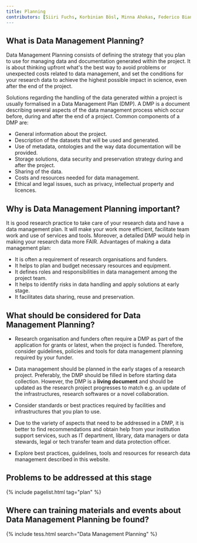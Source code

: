 ```yaml
---
title: Planning
contributors: [Siiri Fuchs, Korbinian Bösl, Minna Ahokas, Federico Bianchini, Flora D'Anna]
---
```


## What is Data Management Planning?

Data Management Planning consists of defining the strategy that you plan to use for managing data and documentation generated within the project. It is about thinking upfront what's the best way to avoid problems or unexpected costs related to data management, and set the conditions for your research data to achieve the highest possible impact in science, even after the end of the project.

Solutions regarding the handling of the data generated within a project is usually formalised in a Data Management Plan (DMP). A DMP is a document describing several aspects of the data management process which occur before, during and after the end of a project.
Common components of a DMP are:
- General information about the project.
- Description of the datasets that will be used and generated.
- Use of metadata, ontologies and the way data documentation will be provided.
- Storage solutions, data security and preservation strategy during and after the project.
- Sharing of the data.
- Costs and resources needed for data management.
- Ethical and legal issues, such as privacy, intellectual property and licences.

## Why is Data Management Planning important?

It is good research practice to take care of your research data and have a data management plan. It will make your work more efficient, facilitate team work and use of services and tools. Moreover, a detailed DMP would help in making your research data more FAIR.
Advantages of making a data management plan:
* It is often a requirement of research organisations and funders.
* It helps to plan and budget necessary resources and equipment.
* It defines roles and responsibilities in data management among the project team.
* It helps to identify risks in data handling and apply solutions at early stage.
* It facilitates data sharing, reuse and preservation.


## What should be considered for Data Management Planning?

* Research organisation and funders often require a DMP as part of the application for grants or latest, when the project is funded. Therefore, consider guidelines, policies and tools for data management planning required by your funder.

* Data management should be planned in the early stages of a research project. Preferably, the DMP should be filled in before starting data collection. However, the DMP is a **living document** and should be updated as the research project
progresses to match e.g. an update of the infrastructures, research softwares or a novel collaboration.

* Consider standards or best practices required by facilities and infrastructures that you plan to use.

* Due to the variety of aspects that need to be addressed in a DMP, it is better to find recommendations and obtain help from your institution support services, such as IT department, library, data managers or data stewards, legal or tech transfer team and data protection officer.

* Explore best practices, guidelines, tools and resources for research data management described in this website.


## Problems to be addressed at this stage

{% include pagelist.html tag="plan" %}


## Where can training materials and events about Data Management Planning be found?

{% include tess.html search="Data Management Planning" %}
